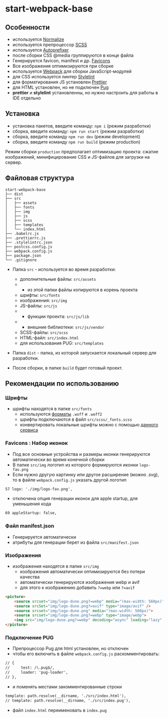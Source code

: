 # start-webpack-base
## Особенности
* используется [Normalize](https://necolas.github.io/normalize.css/)
* используется препроцессор [SCSS](https://sass-lang.com/)
* используется [Autoprefixer](https://github.com/postcss/autoprefixer)
* после сборки CSS @media группируются в конце файла
* Генерируется favicon, manifest  и др. [Favicons](https://github.com/jantimon/favicons-webpack-plugin)
* Все изображения оптимизируются при сборке
* используется [Webpack](https://webpack.js.org/) для сборки JavaScript-модулей
* для CSS используется линтер [Stylelint](https://stylelint.io)
* для форматирования JS установлен [Prettier](https://prettier.io)
* для HTML установлен, но не подключен [Pug](https://pugjs.org/api/getting-started.html)
* **prettier** и **stylelint** установленны, но нужно настроить для работы в IDE отдельно

## Установка
* установка пакетов, введите команду: ```npm i``` (режим разработки)
* сборка, введите команду: ```npm run start``` (режим разработки)
* сборка, введите команду ```npm run dev``` (режим development)
* сборка, введите команду ```npm run build``` (режим production)

Режим сборки ```production``` предполагает оптимизацию проекта: сжатие изображений, минифицирование CSS и JS-файлов для загрузки на сервер.

## Файловая структура

```
start-webpack-base
├── dist
├── src
│   ├── assets
│   ├── fonts
│   ├── img
│   ├── js
│   ├── scss
│   ├── templates
│   └── index.html
├── .babelrc.js
├── .prettierrc.js
├── .stylelintrc.json
├── postcss.config.js
├── webpack.config.js
├── package.json
└── .gitignore
```

* Папка ```src``` - используется во время разработки:
    * дополнительные файлы: ```src/assets```
    * * из этой папки файлы копируются в корень проекта 
    * шрифты: ```src/fonts```
    * изображения: ```src/img```
    * JS-файлы: ```src/js```
    * * функции проекта: ```src/js/lib```
    * * внешние библиотеки: ```src/js/vendor```
    * SCSS-файлы: ```src/scss```
    * HTML-файл: ```src/index.html```
    * для использования PUG: ```src/templates```
    
* Папка ```dist``` - папка, из которой запускается локальный сервер для разработки. 
* После сборки, в папке ```build``` будет готовый проект.


## Рекомендации по использованию
### Шрифты
* шрифты находятся в папке ```src/fonts```
    * используются [форматы](https://caniuse.com/#search=woff) ```.woff``` и ```.woff2```
    * шрифты подключаются в файл ```src/scss/_fonts.scss```
    * конвертировать локальные шрифты можно с помощью [данного сервиса](https://onlinefontconverter.com/)

### Favicons : Набор иконок
* Под все основные устройства и размеры иконки генерируются автоматически во время конечной сборки
* В папке ```src/img``` логотип из которого формируются иконки ```logo-fav.png```
* Если нужно другую картинку или другое расширение (можно .svg), то в файле ```webpack.config.js``` указать другой логотип
```html
57 logo: './img/logo-fav.png', 
```
* отключена опция генерации иконок для apple startup, для уменьшения кода
```html
69 appleStartup: false,
```

### Файл manifest.json
* Генерируется автоматически
* атрибуты для генерации берет из файла ```src/manifest.json```

### Изображения
* изображения находятся в папке ```src/img```
    * изображения автоматически оптимизируются без потери качества
    * автоматически генерируются изображения webp и avif
    * для этого к изображению добавить ```?=webp``` или ```?=avif```

```html
<picture>
    <source srcset="img/logo-dune.png?=webp" media="(max-width: 560px)" type="image/webp">
    <source srcSet="img/logo-dune.png?=avif" type="image/avif" />
    <source srcset="img/logo-dune.png" media="(max-width: 560px)">
    <source srcset="img/logo-dune.png?=webp" type="image/webp">
    <img src="img/logo-dune.png?=webp" decoding="async" loading="lazy" alt="описание" />
</picture>
```

### Подключение PUG
* Препроцессор Pug для html установлен, но отключен
* чтобы его включить в файле ```webpack.config.js``` раскомментировать:
```html
// {
//     test: /\.pug$/,
//     loader: 'pug-loader',
// },
```
* и поменять местами закомментированные строки
```html
template: path.resolve(__dirname, './src/index.html'),
// template: path.resolve(__dirname, './src/index.pug'),
```
* файл ```index.html``` переименовать в ```index.pug```


